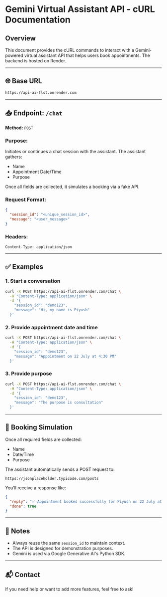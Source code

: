 # Gemini Virtual Assistant API - cURL Documentation

## Overview

This document provides the cURL commands to interact with a Gemini-powered virtual assistant API that helps users book appointments. The backend is hosted on Render.

---

## 🌐 Base URL

```
https://api-ai-flst.onrender.com
```

---

## 📥 Endpoint: `/chat`

**Method:** `POST`

### Purpose:

Initiates or continues a chat session with the assistant. The assistant gathers:

* Name
* Appointment Date/Time
* Purpose

Once all fields are collected, it simulates a booking via a fake API.

### Request Format:

```json
{
  "session_id": "<unique_session_id>",
  "message": "<user_message>"
}
```

### Headers:

```http
Content-Type: application/json
```

---

## ✅ Examples

### 1. Start a conversation

```bash
curl -X POST https://api-ai-flst.onrender.com/chat \
  -H "Content-Type: application/json" \
  -d '{
    "session_id": "demo123",
    "message": "Hi, my name is Piyush"
  }'
```

### 2. Provide appointment date and time

```bash
curl -X POST https://api-ai-flst.onrender.com/chat \
  -H "Content-Type: application/json" \
  -d '{
    "session_id": "demo123",
    "message": "Appointment on 22 July at 4:30 PM"
  }'
```

### 3. Provide purpose

```bash
curl -X POST https://api-ai-flst.onrender.com/chat \
  -H "Content-Type: application/json" \
  -d '{
    "session_id": "demo123",
    "message": "The purpose is consultation"
  }'
```

---

## 🧠 Booking Simulation

Once all required fields are collected:

* Name
* Date/Time
* Purpose

The assistant automatically sends a POST request to:

```
https://jsonplaceholder.typicode.com/posts
```

You’ll receive a response like:

```json
{
  "reply": "✅ Appointment booked successfully for Piyush on 22 July at 4:30 PM for consultation.",
  "done": true
}
```

---

## 📝 Notes

* Always reuse the same `session_id` to maintain context.
* The API is designed for demonstration purposes.
* Gemini is used via Google Generative AI's Python SDK.

---

## 📬 Contact

If you need help or want to add more features, feel free to ask!

